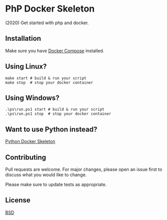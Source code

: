# PhP Docker Skeleton

(2020) Get started with php and docker.

## Installation

Make sure you have [Docker Compose](https://docs.docker.com/compose/install/) installed.

## Using Linux?

```
make start # build & run your script
make stop  # stop your docker container
```

## Using Windows?

```
.\ps\run.ps1 start # build & run your script
.\ps\run.ps1 stop  # stop your docker container
```

## Want to use Python instead? 
[Python Docker Skeleton](https://github.com/kkamara/python-docker-skeleton)

## Contributing
Pull requests are welcome. For major changes, please open an issue first to discuss what you would like to change.

Please make sure to update tests as appropriate.

## License
[BSD](https://opensource.org/licenses/BSD-3-Clause)
